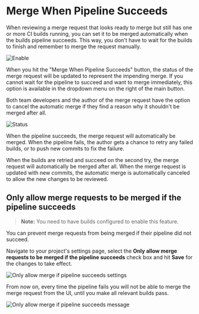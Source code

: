 # Merge When Pipeline Succeeds

When reviewing a merge request that looks ready to merge but still has one or
more CI builds running, you can set it to be merged automatically when the
builds pipeline succeeds. This way, you don't have to wait for the builds to
finish and remember to merge the request manually.

![Enable](img/merge_when_build_succeeds_enable.png)

When you hit the "Merge When Pipeline Succeeds" button, the status of the merge
request will be updated to represent the impending merge. If you cannot wait
for the pipeline to succeed and want to merge immediately, this option is
available in the dropdown menu on the right of the main button.

Both team developers and the author of the merge request have the option to
cancel the automatic merge if they find a reason why it shouldn't be merged
after all.

![Status](img/merge_when_build_succeeds_status.png)

When the pipeline succeeds, the merge request will automatically be merged.
When the pipeline fails, the author gets a chance to retry any failed builds,
or to push new commits to fix the failure.

When the builds are retried and succeed on the second try, the merge request
will automatically be merged after all. When the merge request is updated with
new commits, the automatic merge is automatically canceled to allow the new
changes to be reviewed.

## Only allow merge requests to be merged if the pipeline succeeds

> **Note:**
You need to have builds configured to enable this feature.

You can prevent merge requests from being merged if their pipeline did not succeed.

Navigate to your project's settings page, select the
**Only allow merge requests to be merged if the pipeline succeeds** check box and
hit **Save** for the changes to take effect.

![Only allow merge if pipeline succeeds settings](img/merge_when_build_succeeds_only_if_succeeds_settings.png)

From now on, every time the pipeline fails you will not be able to merge the
merge request from the UI, until you make all relevant builds pass.

![Only allow merge if pipeline succeeds message](img/merge_when_build_succeeds_only_if_succeeds_msg.png)

